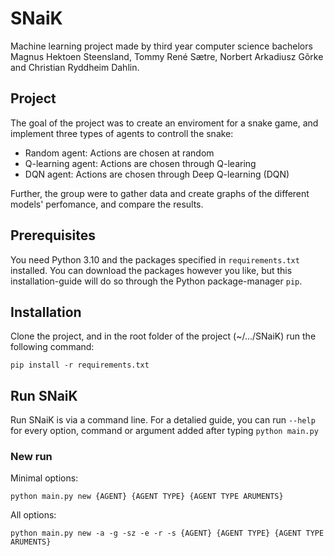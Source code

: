 # SNaiK
Machine learning project made by third year computer science bachelors Magnus Hektoen Steensland, Tommy René Sætre, Norbert Arkadiusz Gõrke and Christian Ryddheim Dahlin.

## Project
The goal of the project was to create an enviroment for a snake game, and implement three types of agents to controll the snake:

* Random agent: Actions are chosen at random
* Q-learning agent: Actions are chosen through Q-learing
* DQN agent: Actions are chosen through Deep Q-learning (DQN)

Further, the group were to gather data and create graphs of the different models' perfomance, and compare the results.

## Prerequisites
You need Python 3.10 and the packages specified in `requirements.txt` installed. You can download the packages however you like, but this installation-guide will do so through the Python package-manager `pip`.  

## Installation
Clone the project, and in the root folder of the project (~/.../SNaiK) run the following command:

```
pip install -r requirements.txt
```

## Run SNaiK
Run SNaiK is via a command line. For a detalied guide, you can run `--help` for every option, command or argument added after typing `python main.py` 

### New run
Minimal options:
```
python main.py new {AGENT} {AGENT TYPE} {AGENT TYPE ARUMENTS}
```


All options:
```
python main.py new -a -g -sz -e -r -s {AGENT} {AGENT TYPE} {AGENT TYPE ARUMENTS} 
```

